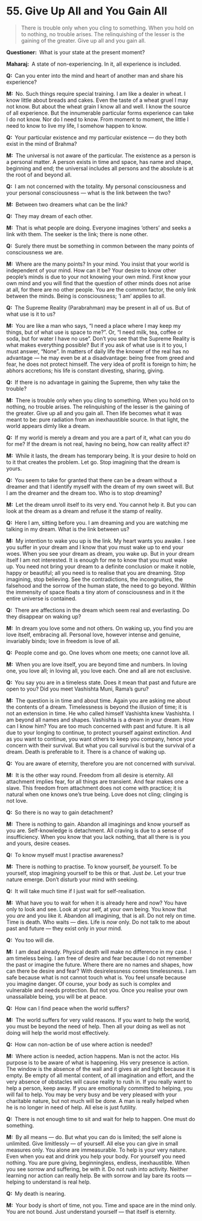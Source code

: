 # 55. Give Up All and You Gain All

>There is trouble only when you cling to something. When you hold on to 
nothing, no trouble arises. The relinquishing of the lesser is the gaining of 
the greater. Give up all and you gain all.

**Questioner:**&ensp;What is your state at the present moment?

**Maharaj:**&ensp;A state of non-experiencing. In it, all experience is 
included.

**Q:**&ensp;Can you enter into the mind and heart of another man and share his 
experience?

**M:**&ensp;No. Such things require special training. I am like a dealer in 
wheat. I know little about breads and cakes. Even the taste of a wheat gruel I 
may not know. But about the wheat grain I know all and well. I know the source 
of all experience. But the innumerable particular forms experience can take I 
do not know. Nor do I need to know. From moment to moment, the little I need 
to know to live my life, I somehow happen to know.

**Q:**&ensp;Your particular existence and my particular existence — do they 
both exist in the mind of <span data-tippy-content="One of the gods of the 
Hindu trinity: Brahma, the creator; Vishnu, the preserver; Shiva, the 
destroyer.">Brahma</span>?

**M:**&ensp;The universal is not aware of the particular. The existence as a 
person is a personal matter. A person exists in time and space, has name and 
shape, beginning and end; the universal includes all persons and the absolute 
is at the root of and beyond all.

**Q:**&ensp;I am not concerned with the totality. My personal consciousness 
and your personal consciousness — what is the link between the two?

**M:**&ensp;Between two dreamers what can be the link?

**Q:**&ensp;They may dream of each other.

**M:**&ensp;That is what people are doing. Everyone imagines ‘others’ and 
seeks a link with them. The seeker is the link; there is none other.

**Q:**&ensp;Surely there must be something in common between the many points 
of consciousness we are.

**M:**&ensp;Where are the many points? In your mind. You insist that your 
world is independent of your mind. How can it be? Your desire to know other 
people’s minds is due to your not knowing your own mind. First know your own 
mind and you will find that the question of other minds does not arise at all, 
for there are no other people. You are the common factor, the only link 
between the minds. Being is consciousness; ‘I am’ applies to all.

**Q:**&ensp;The Supreme Reality (<span data-tippy-content="The Supreme 
Reality.">Parabrahman</span>) may be present in all of us. But of what use is 
it to us?

**M:**&ensp;You are like a man who says, “I need a place where I may keep my 
things, but of what use is space to me?”. Or, “I need milk, tea, coffee or 
soda, but for water I have no use”. Don’t you see that the Supreme Reality is 
what makes everything possible? But if you ask of what use is it to you, I 
must answer, “None”. In matters of daily life the knower of the real has no 
advantage — he may even be at a disadvantage: being free from greed and fear, 
he does not protect himself. The very idea of profit is foreign to him; he 
abhors accretions; his life is constant divesting, sharing, giving.

**Q:**&ensp;If there is no advantage in gaining the Supreme, then why take the 
trouble?

**M:**&ensp;There is trouble only when you cling to something. When you hold 
on to nothing, no trouble arises. The relinquishing of the lesser is the 
gaining of the greater. Give up all and you gain all. Then life becomes what 
it was meant to be: pure radiation from an inexhaustible source. In that 
light, the world appears dimly like a dream.

**Q:**&ensp;If my world is merely a dream and you are a part of it, what can 
you do for me? If the dream is not real, having no being, how can reality 
affect it?

**M:**&ensp;While it lasts, the dream has temporary being. It is your desire 
to hold on to it that creates the problem. Let go. Stop imagining that the 
dream is yours.

**Q:**&ensp;You seem to take for granted that there can be a dream without a 
dreamer and that I identify myself with the dream of my own sweet will. But I 
am the dreamer and the dream too. Who is to stop dreaming?

**M:**&ensp;Let the dream unroll itself to its very end. You cannot help it. 
But you can look at the dream as a dream and refuse it the stamp of reality.

**Q:**&ensp;Here I am, sitting before you. I am dreaming and you are watching 
me talking in my dream. What is the link between us?

**M:**&ensp;My intention to wake you up is the link. My heart wants you awake. 
I see you suffer in your dream and I know that you must wake up to end your 
woes. When you see your dream as dream, you wake up. But in your dream itself 
I am not interested. It is enough for me to know that you must wake up. You 
need not bring your dream to a definite conclusion or make it noble, happy or 
beautiful; all you need is to realise that you are dreaming. Stop imagining, 
stop believing. See the contradictions, the incongruities, the falsehood and 
the sorrow of the human state, the need to go beyond. Within the immensity of 
space floats a tiny atom of consciousness and in it the entire universe is 
contained.

**Q:**&ensp;There are affections in the dream which seem real and everlasting. 
Do they disappear on waking up?

**M:**&ensp;In dream you love some and not others. On waking up, you find you 
are love itself, embracing all. Personal love, however intense and genuine, 
invariably binds; love in freedom is love of all.

**Q:**&ensp;People come and go. One loves whom one meets; one cannot love all.

**M:**&ensp;When you are love itself, you are beyond time and numbers. In 
loving one, you love all; in loving all, you love each. One and all are not 
exclusive.

**Q:**&ensp;You say you are in a timeless state. Does it mean that past and 
future are open to you? Did you meet Vashishta Muni, Rama’s <span 
data-tippy-content="Spiritual teacher, preceptor.">guru</span>?

**M:**&ensp;The question is in time and about time. Again you are asking me 
about the contents of a dream. Timelessness is beyond the illusion of time; it 
is not an extension in time. He who called himself Vashishta knew Vashishta. I 
am beyond all names and shapes. Vashishta is a dream in your dream. How can I 
know him? You are too much concerned with past and future. It is all due to 
your longing to continue, to protect yourself against extinction. And as you 
want to continue, you want others to keep you company, hence your concern with 
their survival. But what you call survival is but the survival of a dream. 
Death is preferable to it. There is a chance of waking up.

**Q:**&ensp;You are aware of eternity, therefore you are not concerned with 
survival.

**M:**&ensp;It is the other way round. Freedom from all desire is eternity. 
All attachment implies fear, for all things are transient. And fear makes one 
a slave. This freedom from attachment does not come with practice; it is 
natural when one knows one’s true being. Love does not cling; clinging is not 
love.

**Q:**&ensp;So there is no way to gain detachment?

**M:**&ensp;There is nothing to gain. Abandon all imaginings and know yourself 
as you are. Self-knowledge is detachment. All craving is due to a sense of 
insufficiency. When you know that you lack nothing, that all there is is you 
and yours, desire ceases.

**Q:**&ensp;To know myself must I practise awareness?

**M:**&ensp;There is nothing to practise. To know yourself, *be* yourself. To 
be yourself, stop imagining yourself to be this or that. Just *be*. Let your 
true nature emerge. Don’t disturb your mind with seeking.

**Q:**&ensp;It will take much time if I just wait for self-realisation.

**M:**&ensp;What have you to wait for when it is already here and now? You 
have only to look and see. Look at your self, at your own being. You know that 
you *are* and you like it. Abandon all imagining, that is all. Do not rely on 
time. Time is death. Who waits — dies. Life is *now* only. Do not talk to me 
about past and future — they exist only in your mind.

**Q:**&ensp;You too will die.

**M:**&ensp;I am dead already. Physical death will make no difference in my 
case. I am timeless being. I am free of desire and fear because I do not 
remember the past or imagine the future. Where there are no names and shapes, 
how can there be desire and fear? With desirelessness comes timelessness. I am 
safe because what is not cannot touch what is. You feel unsafe because you 
imagine danger. Of course, your body as such is complex and vulnerable and 
needs protection. But not you. Once you realise your own unassailable being, 
you will be at peace.

**Q:**&ensp;How can I find peace when the world suffers?

**M:**&ensp;The world suffers for very valid reasons. If you want to help the 
world, you must be beyond the need of help. Then all your doing as well as not 
doing will help the world most effectively.

**Q:**&ensp;How can non-action be of use where action is needed?

**M:**&ensp;Where action is needed, action happens. Man is not the actor. His 
purpose is to be aware of what is happening. His very presence is action. The 
window is the absence of the wall and it gives air and light because it is 
empty. Be empty of all mental content, of all imagination and effort, and the 
very absence of obstacles will cause reality to rush in. If you really want to 
help a person, keep away. If you are emotionally committed to helping, you 
will fail to help. You may be very busy and be very pleased with your 
charitable nature, but not much will be done. A man is really helped when he 
is no longer in need of help. All else is just futility.

**Q:**&ensp;There is not enough time to sit and wait for help to happen. One 
must do something.

**M:**&ensp;By all means — do. But what you can do is limited; the self alone 
is unlimited. Give limitlessly — of yourself. All else you can give in small 
measures only. You alone are immeasurable. To help is your very nature. Even 
when you eat and drink you help your body. For yourself you need nothing. You 
are pure giving, beginningless, endless, inexhaustible. When you see sorrow 
and suffering, be with it. Do not rush into activity. Neither learning nor 
action can really help. Be with sorrow and lay bare its roots — helping to 
understand is real help.

**Q:**&ensp;My death is nearing.

**M:**&ensp;Your body is short of time, not you. Time and space are in the 
mind only. You are not bound. Just understand yourself — that itself is 
eternity.



<script>
export default {
  props: ["slot-key"],
  mounted () {
    tippy("[data-tippy-content]", {allowHTML: true});
  }
}
</script>